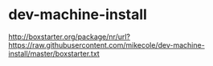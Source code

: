 dev-machine-install
===================

http://boxstarter.org/package/nr/url?https://raw.githubusercontent.com/mikecole/dev-machine-install/master/boxstarter.txt
